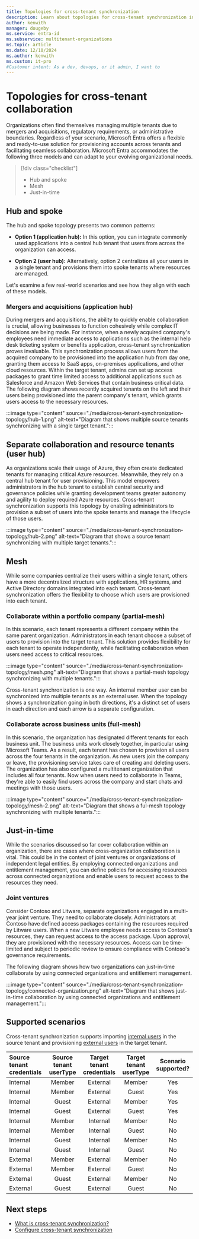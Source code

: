 ```yaml
---
title: Topologies for cross-tenant synchronization
description: Learn about topologies for cross-tenant synchronization in Microsoft Entra ID.
author: kenwith
manager: dougeby
ms.service: entra-id
ms.subservice: multitenant-organizations
ms.topic: article
ms.date: 12/10/2024
ms.author: kenwith
ms.custom: it-pro
#Customer intent: As a dev, devops, or it admin, I want to
---
```


# Topologies for cross-tenant collaboration

Organizations often find themselves managing multiple tenants due to mergers and acquisitions, regulatory requirements, or administrative boundaries. Regardless of your scenario, Microsoft Entra offers a flexible and ready-to-use solution for provisioning accounts across tenants and facilitating seamless collaboration. Microsoft Entra accommodates the following three models and can adapt to your evolving organizational needs.

> [!div class="checklist"]
> - Hub and spoke
> - Mesh
> - Just-in-time

## Hub and spoke
The hub and spoke topology presents two common patterns:

* **Option 1 (application hub):** In this option, you can integrate commonly used applications into a central hub tenant that users from across the organization can access.

* **Option 2 (user hub):** Alternatively, option 2 centralizes all your users in a single tenant and provisions them into spoke tenants where resources are managed.

Let's examine a few real-world scenarios and see how they align with each of these models.
### Mergers and acquisitions (application hub)

During mergers and acquisitions, the ability to quickly enable collaboration is crucial, allowing businesses to function cohesively while complex IT decisions are being made. For instance, when a newly acquired company's employees need immediate access to applications such as the internal help desk ticketing system or benefits application, cross-tenant synchronization proves invaluable. This synchronization process allows users from the acquired company to be provisioned into the application hub from day one, granting them access to SaaS apps, on-premises applications, and other cloud resources. Within the target tenant, admins can set up access packages to grant time limited access to additional applications such as Salesforce and Amazon Web Services that contain business critical data. The following diagram shows recently acquired tenants on the left and their users being provisioned into the parent company's tenant, which grants users access to the necessary resources.

:::image type="content" source="./media/cross-tenant-synchronization-topology/hub-1.png" alt-text="Diagram that shows multiple source tenants synchronizing with a single target tenant.":::

## Separate collaboration and resource tenants (user hub)

As organizations scale their usage of Azure, they often create dedicated tenants for managing critical Azure resources. Meanwhile, they rely on a central hub tenant for user provisioning. This model empowers administrators in the hub tenant to establish central security and governance policies while granting development teams greater autonomy and agility to deploy required Azure resources. Cross-tenant synchronization supports this topology by enabling administrators to provision a subset of users into the spoke tenants and manage the lifecycle of those users.

:::image type="content" source="./media/cross-tenant-synchronization-topology/hub-2.png" alt-text="Diagram that shows a source tenant synchronizing with multiple target tenants.":::

## Mesh
While some companies centralize their users within a single tenant, others have a more decentralized structure with applications, HR systems, and Active Directory domains integrated into each tenant. Cross-tenant synchronization offers the flexibility to choose which users are provisioned into each tenant.

### Collaborate within a portfolio company (partial-mesh)
In this scenario, each tenant represents a different company within the same parent organization. Administrators in each tenant choose a subset of users to provision into the target tenant. This solution provides flexibility for each tenant to operate independently, while facilitating collaboration when users need access to critical resources.

:::image type="content" source="./media/cross-tenant-synchronization-topology/mesh.png" alt-text="Diagram that shows a partial-mesh topology synchronizing with multiple tenants.":::

Cross-tenant synchronization is one way. An internal member user can be synchronized into multiple tenants as an external user. When the topology shows a synchronization going in both directions, it's a distinct set of users in each direction and each arrow is a separate configuration.

### Collaborate across business units (full-mesh)
In this scenario, the organization has designated different tenants for each business unit. The business units work closely together, in particular using Microsoft Teams. As a result, each tenant has chosen to provision all users across the four tenants in the organization. As new users join the company or leave, the provisioning service takes care of creating and deleting users. The organization has also configured a multitenant organization that includes all four tenants. Now when users need to collaborate in Teams, they're able to easily find users across the company and start chats and meetings with those users.

:::image type="content" source="./media/cross-tenant-synchronization-topology/mesh-2.png" alt-text="Diagram that shows a ful-mesh topology synchronizing with multiple tenants.":::

## Just-in-time
While the scenarios discussed so far cover collaboration within an organization, there are cases where cross-organization collaboration is vital. This could be in the context of joint ventures or organizations of independent legal entities. By employing connected organizations and entitlement management, you can define policies for accessing resources across connected organizations and enable users to request access to the resources they need.

### Joint ventures
Consider Contoso and Litware, separate organizations engaged in a multi-year joint venture. They need to collaborate closely. Administrators at Contoso have defined access packages containing the resources required by Litware users. When a new Litware employee needs access to Contoso's resources, they can request access to the access package. Upon approval, they are provisioned with the necessary resources. Access can be time-limited and subject to periodic review to ensure compliance with Contoso's governance requirements.

The following diagram shows how two organizations can just-in-time collaborate by using connected organizations and entitlement management.

:::image type="content" source="./media/cross-tenant-synchronization-topology/connected-organization.png" alt-text="Diagram that shows just-in-time collaboration by using connected organizations and entitlement management.":::

## Supported scenarios
Cross-tenant synchronization supports importing [internal users](/entra/external-id/user-properties) in the source tenant and provisioning [external users](/entra/external-id/user-properties) in the target tenant. 

| Source tenant credentials | Source tenant userType| Target tenant credentials | Target tenant userType|Scenario supported?|
|:--- |:---:|:---:|:---:|:---:|
|Internal|Member|External|Member|Yes|
|Internal|Member|External|Guest|Yes|
|Internal|Guest|External|Member|Yes|
|Internal|Guest|External|Guest|Yes|
|Internal|Member|Internal|Member|No|
|Internal|Member|Internal|Guest|No|
|Internal|Guest|Internal|Member|No|
|Internal|Guest|Internal|Guest|No|
|External|Member|External|Member|No|
|External|Member|External|Guest|No|
|External|Guest|External|Member|No|
|External|Guest|External|Guest|No|



## Next steps

- [What is cross-tenant synchronization?](cross-tenant-synchronization-overview.md)
- [Configure cross-tenant synchronization](cross-tenant-synchronization-configure.md)

